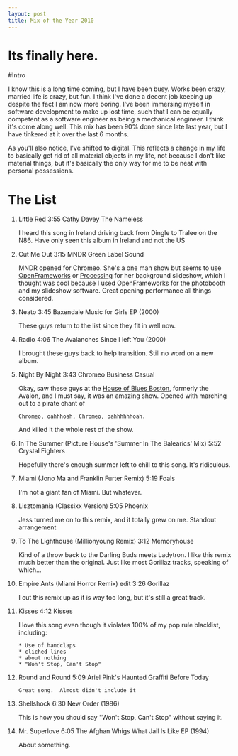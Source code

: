```yaml
---
layout: post
title: Mix of the Year 2010
---
```


Its finally here.
=================

#Intro

I know this is a long time coming, but I have been busy.  Works been crazy, 
married life is crazy, but fun.  I think I've done a decent job keeping up 
despite the fact I am now more boring.  I've been immersing myself in software 
development to make up lost time, such that I can be equally competent as a 
software engineer as being a mechanical engineer.  I think it's come along well.
This mix has been 90% done since late last year, but I have tinkered at it over the last
6 months.  

As you'll also notice, I've shifted to digital.  This reflects a change in my life
to basically get rid of all material objects in my life, not because I don't like
material things, but it's basically the only way for me to be neat with personal possessions.

# The List

1.  Little Red        3:55    Cathy Davey     The Nameless

    I heard this song in Ireland driving back from Dingle to Tralee on the N86.
    Have only seen this album in Ireland and not the US

2.  Cut Me Out        3:15    MNDR    Green Label Sound

    MNDR opened for Chromeo.  She's a one man show but seems to use [OpenFrameworks](http://www.openframeworks.cc/) 
    or [Processing](http://processing.org/) for her background slideshow, which 
    I thought was cool because I used OpenFrameworks for the photobooth and my 
    slideshow software.  Great opening performance all things considered.

3.  Neato             3:45    Baxendale   Music for Girls EP (2000)

    These guys return to the list since they fit in well now.  

4.  Radio             4:06    The Avalanches  Since I left You (2000)

    I brought these guys back to help transition.  Still no word on a new album.

5.  Night By Night    3:43    Chromeo         Business Casual

    Okay, saw these guys at the [House of Blues Boston](http://www.houseofblues.com/venues/clubvenues/boston/), 
    formerly the Avalon, and I must say, it was an amazing show.  Opened with 
    marching out to a pirate chant of 
        
        Chromeo, oahhhoah, Chromeo, oahhhhhhoah.  
        
    And killed it the whole rest of the show.

6.  In The Summer (Picture House's 'Summer In The Balearics' Mix)     5:52    Crystal Fighters

    Hopefully there's enough summer left to chill to this song.  It's ridiculous.

7.  Miami (Jono Ma and Franklin Furter Remix) 5:19    Foals
    
    I'm not a giant fan of Miami.  But whatever.

8.  Lisztomania (Classixx Version)            5:05    Phoenix

    Jess turned me on to this remix, and it totally grew on me.  Standout arrangement

9.  To The Lighthouse (Millionyoung Remix)   3:12    Memoryhouse

    Kind of a throw back to the Darling Buds meets Ladytron.  I like this remix
    much better than the original.  Just like most Gorillaz tracks, speaking of which...

10. Empire Ants (Miami Horror Remix) edit     3:26    Gorillaz

    I cut this remix up as it is way too long, but it's still a great track.

11. Kisses            4:12  Kisses

    I love this song even though it violates 100% of my pop rule blacklist, including:
    
        * Use of handclaps
        * cliched lines
        * about nothing
        * "Won't Stop, Can't Stop"

12. Round and Round   5:09    Ariel Pink's Haunted Graffiti   Before Today
    
        Great song.  Almost didn't include it

13. Shellshock        6:30    New Order   (1986)

    This is how you should say "Won't Stop, Can't Stop" without saying it.

14. Mr. Superlove     6:05    The Afghan Whigs  What Jail Is Like EP (1994)

    About something.

